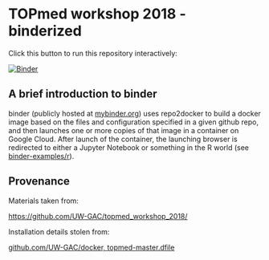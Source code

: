 # TOPmed workshop 2018 - binderized

Click this button to run this repository interactively:

[![Binder](https://mybinder.org/badge.svg)](https://mybinder.org/v2/gh/ctb/topmed_workshop_2018/pipeline?urlpath=rstudio)

## A brief introduction to binder

binder (publicly hosted at [mybinder.org](http://mybinder.org)) uses
repo2docker to build a docker image based on the files and
configuration specified in a given github repo, and then launches one
or more copies of that image in a container on Google Cloud. After
launch of the container, the launching browser is redirected to either
a Jupyter Notebook or something in the R world (see
[binder-examples/r](https://github.com/binder-examples/r)).

## Provenance

Materials taken from:

https://github.com/UW-GAC/topmed_workshop_2018/

Installation details stolen from:

[github.com/UW-GAC/docker, topmed-master.dfile](https://github.com/UW-GAC/docker/blob/fdb15b03844be21feaef85bfac36220a4965acdd/topmed-master.dfile)
